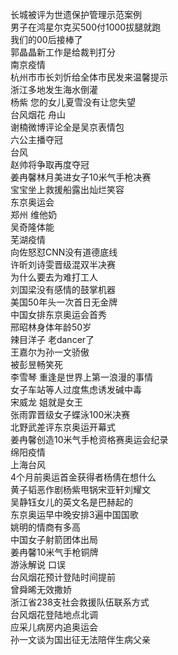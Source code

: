 长城被评为世遗保护管理示范案例  
男子在鸿星尔克买500付1000拔腿就跑  
我们的00后接棒了  
郭晶晶新工作是给裁判打分  
南京疫情  
杭州市市长刘忻给全体市民发来温馨提示  
浙江多地发生海水倒灌  
杨紫 您的女儿夏雪没有让您失望  
台风烟花 舟山  
谢楠微博评论全是吴京表情包  
六公主播夺冠  
台风  
赵帅将争取再度夺冠  
姜冉馨林月美进女子10米气手枪决赛  
宝宝坐上救援船露出灿烂笑容  
东京奥运会  
郑州 维他奶  
吴奇隆体能  
芜湖疫情  
向佐怒怼CNN没有道德底线  
许昕刘诗雯晋级混双半决赛  
为什么要去为难打工人  
刘国梁没有感情的鼓掌机器  
美国50年头一次首日无金牌  
中国女排东京奥运会首秀  
邢昭林身体年龄50岁  
辣目洋子 老dancer了  
王嘉尔为孙一文骄傲  
被彭昱畅笑死  
李雪琴 重逢是世界上第一浪漫的事情  
女子车站等人过度焦虑诱发碱中毒  
宋威龙 姐就是女王  
张雨霏晋级女子蝶泳100米决赛  
北野武差评东京奥运开幕式  
姜冉馨创造10米气手枪资格赛奥运会纪录  
绵阳疫情  
上海台风  
4个月前奥运首金获得者杨倩在想什么  
黄子韬恶作剧杨紫甩锅宋亚轩刘耀文  
吴静钰女儿的英文名是巴赫起的  
东京奥运早中晚安排3遍中国国歌  
姚明的情商有多高  
中国女子射箭团体出局  
姜冉馨10米气手枪铜牌  
游泳解说 口误  
台风烟花预计登陆时间提前  
曾舜晞无效撒娇  
浙江省238支社会救援队伍联系方式  
台风烟花登陆地点北调  
应采儿病房内追奥运会  
孙一文谈为国出征无法陪伴生病父亲  

